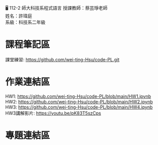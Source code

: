:desktop_computer: 112-2 師大科技系程式語言
授課教師：蔡芸琤老師<br/>
姓名：許瑋庭<br/>
系級：科技系二年級<br/>

# 課程筆記區
課堂練習: https://github.com/wei-ting-Hsu/code-PL.git <br/>
# 作業連結區
HW1: https://github.com/wei-ting-Hsu/code-PL/blob/main/HW1.ipynb <br/>
HW2: https://github.com/wei-ting-Hsu/code-PL/blob/main/HW2.ipynb <br/>
HW3:  https://github.com/wei-ting-Hsu/code-PL/blob/main/HW4.ipynb <br/>
HW3講解影片: https://youtu.be/pK83T5szCps 
# 專題連結區
